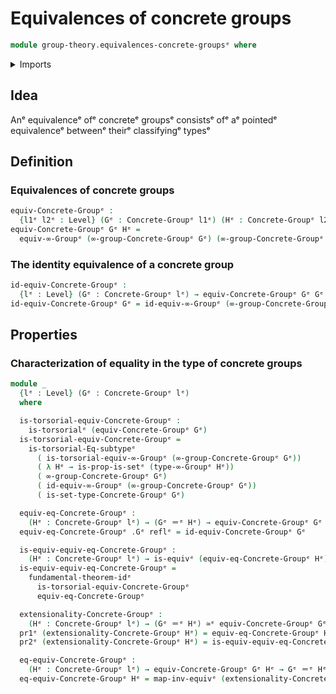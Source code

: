 # Equivalences of concrete groups

```agda
module group-theory.equivalences-concrete-groupsᵉ where
```

<details><summary>Imports</summary>

```agda
open import foundation.dependent-pair-typesᵉ
open import foundation.equivalencesᵉ
open import foundation.fundamental-theorem-of-identity-typesᵉ
open import foundation.identity-typesᵉ
open import foundation.setsᵉ
open import foundation.subtype-identity-principleᵉ
open import foundation.torsorial-type-familiesᵉ
open import foundation.universe-levelsᵉ

open import group-theory.concrete-groupsᵉ

open import higher-group-theory.equivalences-higher-groupsᵉ
open import higher-group-theory.higher-groupsᵉ
```

</details>

## Idea

Anᵉ equivalenceᵉ ofᵉ concreteᵉ groupsᵉ consistsᵉ ofᵉ aᵉ pointedᵉ equivalenceᵉ betweenᵉ
theirᵉ classifyingᵉ typesᵉ

## Definition

### Equivalences of concrete groups

```agda
equiv-Concrete-Groupᵉ :
  {l1ᵉ l2ᵉ : Level} (Gᵉ : Concrete-Groupᵉ l1ᵉ) (Hᵉ : Concrete-Groupᵉ l2ᵉ) → UUᵉ (l1ᵉ ⊔ l2ᵉ)
equiv-Concrete-Groupᵉ Gᵉ Hᵉ =
  equiv-∞-Groupᵉ (∞-group-Concrete-Groupᵉ Gᵉ) (∞-group-Concrete-Groupᵉ Hᵉ)
```

### The identity equivalence of a concrete group

```agda
id-equiv-Concrete-Groupᵉ :
  {lᵉ : Level} (Gᵉ : Concrete-Groupᵉ lᵉ) → equiv-Concrete-Groupᵉ Gᵉ Gᵉ
id-equiv-Concrete-Groupᵉ Gᵉ = id-equiv-∞-Groupᵉ (∞-group-Concrete-Groupᵉ Gᵉ)
```

## Properties

### Characterization of equality in the type of concrete groups

```agda
module _
  {lᵉ : Level} (Gᵉ : Concrete-Groupᵉ lᵉ)
  where

  is-torsorial-equiv-Concrete-Groupᵉ :
    is-torsorialᵉ (equiv-Concrete-Groupᵉ Gᵉ)
  is-torsorial-equiv-Concrete-Groupᵉ =
    is-torsorial-Eq-subtypeᵉ
      ( is-torsorial-equiv-∞-Groupᵉ (∞-group-Concrete-Groupᵉ Gᵉ))
      ( λ Hᵉ → is-prop-is-setᵉ (type-∞-Groupᵉ Hᵉ))
      ( ∞-group-Concrete-Groupᵉ Gᵉ)
      ( id-equiv-∞-Groupᵉ (∞-group-Concrete-Groupᵉ Gᵉ))
      ( is-set-type-Concrete-Groupᵉ Gᵉ)

  equiv-eq-Concrete-Groupᵉ :
    (Hᵉ : Concrete-Groupᵉ lᵉ) → (Gᵉ ＝ᵉ Hᵉ) → equiv-Concrete-Groupᵉ Gᵉ Hᵉ
  equiv-eq-Concrete-Groupᵉ .Gᵉ reflᵉ = id-equiv-Concrete-Groupᵉ Gᵉ

  is-equiv-equiv-eq-Concrete-Groupᵉ :
    (Hᵉ : Concrete-Groupᵉ lᵉ) → is-equivᵉ (equiv-eq-Concrete-Groupᵉ Hᵉ)
  is-equiv-equiv-eq-Concrete-Groupᵉ =
    fundamental-theorem-idᵉ
      is-torsorial-equiv-Concrete-Groupᵉ
      equiv-eq-Concrete-Groupᵉ

  extensionality-Concrete-Groupᵉ :
    (Hᵉ : Concrete-Groupᵉ lᵉ) → (Gᵉ ＝ᵉ Hᵉ) ≃ᵉ equiv-Concrete-Groupᵉ Gᵉ Hᵉ
  pr1ᵉ (extensionality-Concrete-Groupᵉ Hᵉ) = equiv-eq-Concrete-Groupᵉ Hᵉ
  pr2ᵉ (extensionality-Concrete-Groupᵉ Hᵉ) = is-equiv-equiv-eq-Concrete-Groupᵉ Hᵉ

  eq-equiv-Concrete-Groupᵉ :
    (Hᵉ : Concrete-Groupᵉ lᵉ) → equiv-Concrete-Groupᵉ Gᵉ Hᵉ → Gᵉ ＝ᵉ Hᵉ
  eq-equiv-Concrete-Groupᵉ Hᵉ = map-inv-equivᵉ (extensionality-Concrete-Groupᵉ Hᵉ)
```
